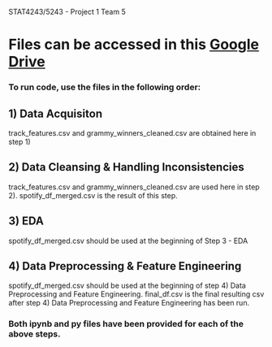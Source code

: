 STAT4243/5243 - Project 1 Team 5

# Files can be accessed in this [Google Drive](https://drive.google.com/drive/folders/1byePXLtTWD1EwFFk7AIwM_k8XZjrEuwJ?usp=sharing)

### To run code, use the files in the following order:

## 1) Data Acquisiton
track_features.csv and grammy_winners_cleaned.csv are obtained here in step 1)
## 2) Data Cleansing & Handling Inconsistencies
track_features.csv and grammy_winners_cleaned.csv are used here in step 2). 
spotify_df_merged.csv is the result of this step.
## 3) EDA
spotify_df_merged.csv should be used at the beginning of Step 3 - EDA
## 4) Data Preprocessing & Feature Engineering
spotify_df_merged.csv should be used at the beginning of step 4) Data Preprocessing and Feature Engineering.
final_df.csv is the final resulting csv after step 4) Data Preprocessing and Feature Engineering has been run.

### Both ipynb and py files have been provided for each of the above steps.
